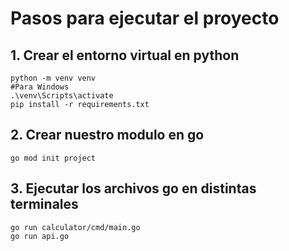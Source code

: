# Pasos para ejecutar el proyecto
## 1. Crear el entorno virtual en python
```
python -m venv venv
#Para Windows
.\venv\Scripts\activate
pip install -r requirements.txt
```
## 2. Crear nuestro modulo en go
```
go mod init project
```
## 3. Ejecutar los archivos go en distintas terminales
```
go run calculator/cmd/main.go
go run api.go
```
